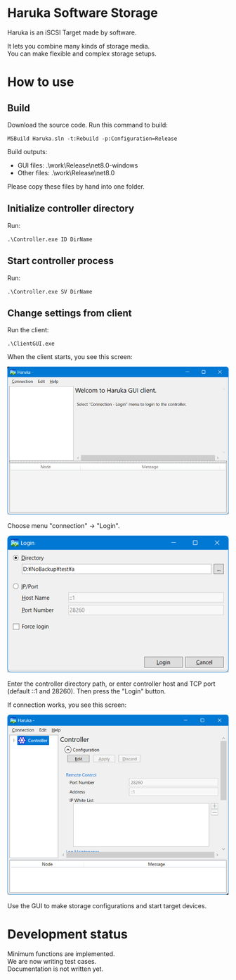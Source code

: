 # Haruka Software Storage

Haruka is an iSCSI Target made by software.

It lets you combine many kinds of storage media.  
You can make flexible and complex storage setups.

# How to use

## Build

Download the source code. Run this command to build:

```
MSBuild Haruka.sln -t:Rebuild -p:Configuration=Release
```

Build outputs:
- GUI files: .\work\Release\net8.0-windows  
- Other files: .\work\Release\net8.0

Please copy these files by hand into one folder.

## Initialize controller directory

Run:

```
.\Controller.exe ID DirName
```

## Start controller process

Run:

```
.\Controller.exe SV DirName
```

## Change settings from client

Run the client:

```
.\ClientGUI.exe
```

When the client starts, you see this screen:

![](doc/clientgui_001.png)

Choose menu "connection" → "Login".

![](doc/clientgui_002.png)

Enter the controller directory path, or enter controller host and TCP port  
(default ::1 and 28260). Then press the "Login" button.

If connection works, you see this screen:

![](doc/clientgui_003.png)

Use the GUI to make storage configurations and start target devices.

# Development status

Minimum functions are implemented.  
We are now writing test cases.  
Documentation is not written yet.
